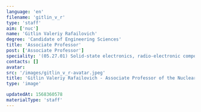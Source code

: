 ```yaml
---
language: 'en'
filename: 'gitlin_v_r'
type: 'staff'
aim: ['nuc']
name: 'Gitlin Valeriy Rafailovich'
degree: 'Candidate of Engineering Sciences'
title: 'Associate Professor'
post: ['Associate Professor']
speciality: '(05.27.01) Solid-state electronics, radio-electronic components, micro-and nanoelectronics based on quantum effects'
contacts: []
avatar:
src: '/images/gitlin_v_r-avatar.jpeg'
title: 'Gitlin Valeriy Rafailovich - Associate Professor of the Nuclear physics Department'
type: 'image'

updatedAt: 1568360578
materialType: 'staff'
---
```


